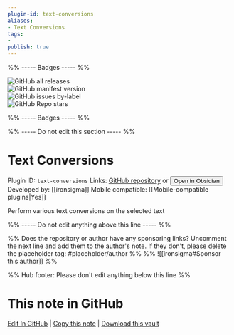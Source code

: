 ```yaml
---
plugin-id: text-conversions
aliases:
- Text Conversions
tags: 
- 
publish: true
---
```


%% ----- Badges ----- %%

![GitHub all releases](https://img.shields.io/github/downloads/ironsigma/obsidian-text-conversions/total?color=573E7A&logo=github&style=for-the-badge)   
![GitHub manifest version](https://img.shields.io/github/manifest-json/v/ironsigma/obsidian-text-conversions?color=573E7A&logo=github&style=for-the-badge)   
![GitHub issues by-label](https://img.shields.io/github/issues/ironsigma/obsidian-text-conversions/help%20wanted?color=573E7A&logo=github&style=for-the-badge)   
![GitHub Repo stars](https://img.shields.io/github/stars/ironsigma/obsidian-text-conversions?color=573E7A&logo=github&style=for-the-badge)

%% ----- Badges ----- %%

%% ----- Do not edit this section ----- %%

# Text Conversions

Plugin ID: `text-conversions`
Links: [GitHub repository](https://github.com/ironsigma/obsidian-text-conversions) or [<button id=HH>Open in Obsidian</button>](obsidian://show-plugin?id=text-conversions)
Developed by: [[ironsigma]]
Mobile compatible: [[Mobile-compatible plugins|Yes]]

Perform various text conversions on the selected text

%% ----- Do not edit anything above this line ----- %% 

%% Does the repository or author have any sponsoring links? Uncomment the next line and add them to the author's note. If they don't, please delete the placeholder tag: #placeholder/author %%
%% ![[ironsigma#Sponsor this author]] %%

%% Hub footer: Please don't edit anything below this line %%

# This note in GitHub

<span class="git-footer">[Edit In GitHub](https://github.dev/obsidian-community/obsidian-hub/blob/main/02%20-%20Community%20Expansions/02.05%20All%20Community%20Expansions/Plugins/text-conversions.md "git-hub-edit-note") | [Copy this note](https://raw.githubusercontent.com/obsidian-community/obsidian-hub/main/02%20-%20Community%20Expansions/02.05%20All%20Community%20Expansions/Plugins/text-conversions.md "git-hub-copy-note") | [Download this vault](https://github.com/obsidian-community/obsidian-hub/archive/refs/heads/main.zip "git-hub-download-vault") </span>

